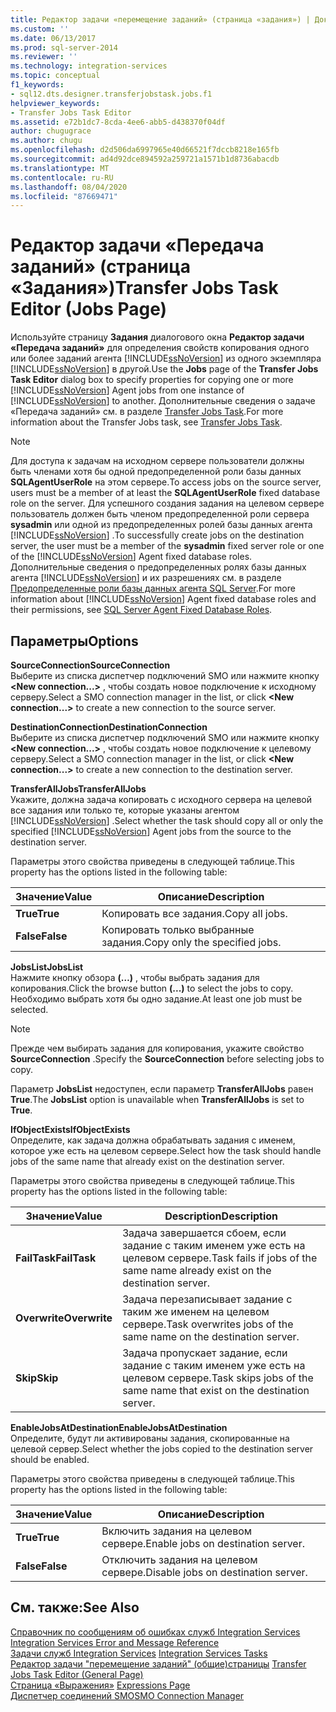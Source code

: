 ```yaml
---
title: Редактор задачи «перемещение заданий» (страница «задания») | Документация Майкрософт
ms.custom: ''
ms.date: 06/13/2017
ms.prod: sql-server-2014
ms.reviewer: ''
ms.technology: integration-services
ms.topic: conceptual
f1_keywords:
- sql12.dts.designer.transferjobstask.jobs.f1
helpviewer_keywords:
- Transfer Jobs Task Editor
ms.assetid: e72b1dc7-8cda-4ee6-abb5-d438370f04df
author: chugugrace
ms.author: chugu
ms.openlocfilehash: d2d506da6997965e40d66521f7dccb8218e165fb
ms.sourcegitcommit: ad4d92dce894592a259721a1571b1d8736abacdb
ms.translationtype: MT
ms.contentlocale: ru-RU
ms.lasthandoff: 08/04/2020
ms.locfileid: "87669471"
---
```

# <a name="transfer-jobs-task-editor-jobs-page"></a><span data-ttu-id="cc2ce-102">Редактор задачи «Передача заданий» (страница «Задания»)</span><span class="sxs-lookup"><span data-stu-id="cc2ce-102">Transfer Jobs Task Editor (Jobs Page)</span></span>
  <span data-ttu-id="cc2ce-103">Используйте страницу **Задания** диалогового окна **Редактор задачи «Передача заданий»** для определения свойств копирования одного или более заданий агента [!INCLUDE[ssNoVersion](../includes/ssnoversion-md.md)] из одного экземпляра [!INCLUDE[ssNoVersion](../includes/ssnoversion-md.md)] в другой.</span><span class="sxs-lookup"><span data-stu-id="cc2ce-103">Use the **Jobs** page of the **Transfer Jobs Task Editor** dialog box to specify properties for copying one or more [!INCLUDE[ssNoVersion](../includes/ssnoversion-md.md)] Agent jobs from one instance of [!INCLUDE[ssNoVersion](../includes/ssnoversion-md.md)] to another.</span></span> <span data-ttu-id="cc2ce-104">Дополнительные сведения о задаче «Передача заданий» см. в разделе [Transfer Jobs Task](control-flow/transfer-jobs-task.md).</span><span class="sxs-lookup"><span data-stu-id="cc2ce-104">For more information about the Transfer Jobs task, see [Transfer Jobs Task](control-flow/transfer-jobs-task.md).</span></span>  
  
> [!NOTE]  
>  <span data-ttu-id="cc2ce-105">Для доступа к задачам на исходном сервере пользователи должны быть членами хотя бы одной предопределенной роли базы данных **SQLAgentUserRole** на этом сервере.</span><span class="sxs-lookup"><span data-stu-id="cc2ce-105">To access jobs on the source server, users must be a member of at least the **SQLAgentUserRole** fixed database role on the server.</span></span> <span data-ttu-id="cc2ce-106">Для успешного создания задания на целевом сервере пользователь должен быть членом предопределенной роли сервера **sysadmin** или одной из предопределенных ролей базы данных агента [!INCLUDE[ssNoVersion](../includes/ssnoversion-md.md)] .</span><span class="sxs-lookup"><span data-stu-id="cc2ce-106">To successfully create jobs on the destination server, the user must be a member of the **sysadmin** fixed server role or one of the [!INCLUDE[ssNoVersion](../includes/ssnoversion-md.md)] Agent fixed database roles.</span></span> <span data-ttu-id="cc2ce-107">Дополнительные сведения о предопределенных ролях базы данных агента [!INCLUDE[ssNoVersion](../includes/ssnoversion-md.md)] и их разрешениях см. в разделе [Предопределенные роли базы данных агента SQL Server](../ssms/agent/sql-server-agent-fixed-database-roles.md).</span><span class="sxs-lookup"><span data-stu-id="cc2ce-107">For more information about [!INCLUDE[ssNoVersion](../includes/ssnoversion-md.md)] Agent fixed database roles and their permissions, see [SQL Server Agent Fixed Database Roles](../ssms/agent/sql-server-agent-fixed-database-roles.md).</span></span>  
  
## <a name="options"></a><span data-ttu-id="cc2ce-108">Параметры</span><span class="sxs-lookup"><span data-stu-id="cc2ce-108">Options</span></span>  
 <span data-ttu-id="cc2ce-109">**SourceConnection**</span><span class="sxs-lookup"><span data-stu-id="cc2ce-109">**SourceConnection**</span></span>  
 <span data-ttu-id="cc2ce-110">Выберите из списка диспетчер подключений SMO или нажмите кнопку **\<New connection...>** , чтобы создать новое подключение к исходному серверу.</span><span class="sxs-lookup"><span data-stu-id="cc2ce-110">Select a SMO connection manager in the list, or click **\<New connection...>** to create a new connection to the source server.</span></span>  
  
 <span data-ttu-id="cc2ce-111">**DestinationConnection**</span><span class="sxs-lookup"><span data-stu-id="cc2ce-111">**DestinationConnection**</span></span>  
 <span data-ttu-id="cc2ce-112">Выберите из списка диспетчер подключений SMO или нажмите кнопку **\<New connection...>** , чтобы создать новое подключение к целевому серверу.</span><span class="sxs-lookup"><span data-stu-id="cc2ce-112">Select a SMO connection manager in the list, or click **\<New connection...>** to create a new connection to the destination server.</span></span>  
  
 <span data-ttu-id="cc2ce-113">**TransferAllJobs**</span><span class="sxs-lookup"><span data-stu-id="cc2ce-113">**TransferAllJobs**</span></span>  
 <span data-ttu-id="cc2ce-114">Укажите, должна задача копировать с исходного сервера на целевой все задания или только те, которые указаны агентом [!INCLUDE[ssNoVersion](../includes/ssnoversion-md.md)] .</span><span class="sxs-lookup"><span data-stu-id="cc2ce-114">Select whether the task should copy all or only the specified [!INCLUDE[ssNoVersion](../includes/ssnoversion-md.md)] Agent jobs from the source to the destination server.</span></span>  
  
 <span data-ttu-id="cc2ce-115">Параметры этого свойства приведены в следующей таблице.</span><span class="sxs-lookup"><span data-stu-id="cc2ce-115">This property has the options listed in the following table:</span></span>  
  
|<span data-ttu-id="cc2ce-116">Значение</span><span class="sxs-lookup"><span data-stu-id="cc2ce-116">Value</span></span>|<span data-ttu-id="cc2ce-117">Описание</span><span class="sxs-lookup"><span data-stu-id="cc2ce-117">Description</span></span>|  
|-----------|-----------------|  
|<span data-ttu-id="cc2ce-118">**True**</span><span class="sxs-lookup"><span data-stu-id="cc2ce-118">**True**</span></span>|<span data-ttu-id="cc2ce-119">Копировать все задания.</span><span class="sxs-lookup"><span data-stu-id="cc2ce-119">Copy all jobs.</span></span>|  
|<span data-ttu-id="cc2ce-120">**False**</span><span class="sxs-lookup"><span data-stu-id="cc2ce-120">**False**</span></span>|<span data-ttu-id="cc2ce-121">Копировать только выбранные задания.</span><span class="sxs-lookup"><span data-stu-id="cc2ce-121">Copy only the specified jobs.</span></span>|  
  
 <span data-ttu-id="cc2ce-122">**JobsList**</span><span class="sxs-lookup"><span data-stu-id="cc2ce-122">**JobsList**</span></span>  
 <span data-ttu-id="cc2ce-123">Нажмите кнопку обзора **(…)** , чтобы выбрать задания для копирования.</span><span class="sxs-lookup"><span data-stu-id="cc2ce-123">Click the browse button **(...)** to select the jobs to copy.</span></span> <span data-ttu-id="cc2ce-124">Необходимо выбрать хотя бы одно задание.</span><span class="sxs-lookup"><span data-stu-id="cc2ce-124">At least one job must be selected.</span></span>  
  
> [!NOTE]  
>  <span data-ttu-id="cc2ce-125">Прежде чем выбирать задания для копирования, укажите свойство **SourceConnection** .</span><span class="sxs-lookup"><span data-stu-id="cc2ce-125">Specify the **SourceConnection** before selecting jobs to copy.</span></span>  
  
 <span data-ttu-id="cc2ce-126">Параметр **JobsList** недоступен, если параметр **TransferAllJobs** равен **True**.</span><span class="sxs-lookup"><span data-stu-id="cc2ce-126">The **JobsList** option is unavailable when **TransferAllJobs** is set to **True**.</span></span>  
  
 <span data-ttu-id="cc2ce-127">**IfObjectExists**</span><span class="sxs-lookup"><span data-stu-id="cc2ce-127">**IfObjectExists**</span></span>  
 <span data-ttu-id="cc2ce-128">Определите, как задача должна обрабатывать задания с именем, которое уже есть на целевом сервере.</span><span class="sxs-lookup"><span data-stu-id="cc2ce-128">Select how the task should handle jobs of the same name that already exist on the destination server.</span></span>  
  
 <span data-ttu-id="cc2ce-129">Параметры этого свойства приведены в следующей таблице.</span><span class="sxs-lookup"><span data-stu-id="cc2ce-129">This property has the options listed in the following table:</span></span>  
  
|<span data-ttu-id="cc2ce-130">Значение</span><span class="sxs-lookup"><span data-stu-id="cc2ce-130">Value</span></span>|<span data-ttu-id="cc2ce-131">Description</span><span class="sxs-lookup"><span data-stu-id="cc2ce-131">Description</span></span>|  
|-----------|-----------------|  
|<span data-ttu-id="cc2ce-132">**FailTask**</span><span class="sxs-lookup"><span data-stu-id="cc2ce-132">**FailTask**</span></span>|<span data-ttu-id="cc2ce-133">Задача завершается сбоем, если задание с таким именем уже есть на целевом сервере.</span><span class="sxs-lookup"><span data-stu-id="cc2ce-133">Task fails if jobs of the same name already exist on the destination server.</span></span>|  
|<span data-ttu-id="cc2ce-134">**Overwrite**</span><span class="sxs-lookup"><span data-stu-id="cc2ce-134">**Overwrite**</span></span>|<span data-ttu-id="cc2ce-135">Задача перезаписывает задание с таким же именем на целевом сервере.</span><span class="sxs-lookup"><span data-stu-id="cc2ce-135">Task overwrites jobs of the same name on the destination server.</span></span>|  
|<span data-ttu-id="cc2ce-136">**Skip**</span><span class="sxs-lookup"><span data-stu-id="cc2ce-136">**Skip**</span></span>|<span data-ttu-id="cc2ce-137">Задача пропускает задание, если задание с таким именем уже есть на целевом сервере.</span><span class="sxs-lookup"><span data-stu-id="cc2ce-137">Task skips jobs of the same name that exist on the destination server.</span></span>|  
  
 <span data-ttu-id="cc2ce-138">**EnableJobsAtDestination**</span><span class="sxs-lookup"><span data-stu-id="cc2ce-138">**EnableJobsAtDestination**</span></span>  
 <span data-ttu-id="cc2ce-139">Определите, будут ли активированы задания, скопированные на целевой сервер.</span><span class="sxs-lookup"><span data-stu-id="cc2ce-139">Select whether the jobs copied to the destination server should be enabled.</span></span>  
  
 <span data-ttu-id="cc2ce-140">Параметры этого свойства приведены в следующей таблице.</span><span class="sxs-lookup"><span data-stu-id="cc2ce-140">This property has the options listed in the following table:</span></span>  
  
|<span data-ttu-id="cc2ce-141">Значение</span><span class="sxs-lookup"><span data-stu-id="cc2ce-141">Value</span></span>|<span data-ttu-id="cc2ce-142">Описание</span><span class="sxs-lookup"><span data-stu-id="cc2ce-142">Description</span></span>|  
|-----------|-----------------|  
|<span data-ttu-id="cc2ce-143">**True**</span><span class="sxs-lookup"><span data-stu-id="cc2ce-143">**True**</span></span>|<span data-ttu-id="cc2ce-144">Включить задания на целевом сервере.</span><span class="sxs-lookup"><span data-stu-id="cc2ce-144">Enable jobs on destination server.</span></span>|  
|<span data-ttu-id="cc2ce-145">**False**</span><span class="sxs-lookup"><span data-stu-id="cc2ce-145">**False**</span></span>|<span data-ttu-id="cc2ce-146">Отключить задания на целевом сервере.</span><span class="sxs-lookup"><span data-stu-id="cc2ce-146">Disable jobs on destination server.</span></span>|  
  
## <a name="see-also"></a><span data-ttu-id="cc2ce-147">См. также:</span><span class="sxs-lookup"><span data-stu-id="cc2ce-147">See Also</span></span>  
 <span data-ttu-id="cc2ce-148">[Справочник по сообщениям об ошибках служб Integration Services](../../2014/integration-services/integration-services-error-and-message-reference.md) </span><span class="sxs-lookup"><span data-stu-id="cc2ce-148">[Integration Services Error and Message Reference](../../2014/integration-services/integration-services-error-and-message-reference.md) </span></span>  
 <span data-ttu-id="cc2ce-149">[Задачи служб Integration Services](control-flow/integration-services-tasks.md) </span><span class="sxs-lookup"><span data-stu-id="cc2ce-149">[Integration Services Tasks](control-flow/integration-services-tasks.md) </span></span>  
 <span data-ttu-id="cc2ce-150">[Редактор задачи "перемещение заданий" &#40;общие&#41;страницы](general-page-of-integration-services-designers-options.md) </span><span class="sxs-lookup"><span data-stu-id="cc2ce-150">[Transfer Jobs Task Editor &#40;General Page&#41;](general-page-of-integration-services-designers-options.md) </span></span>  
 <span data-ttu-id="cc2ce-151">[Страница «Выражения»](expressions/expressions-page.md) </span><span class="sxs-lookup"><span data-stu-id="cc2ce-151">[Expressions Page](expressions/expressions-page.md) </span></span>  
 [<span data-ttu-id="cc2ce-152">Диспетчер соединений SMO</span><span class="sxs-lookup"><span data-stu-id="cc2ce-152">SMO Connection Manager</span></span>](connection-manager/smo-connection-manager.md)  
  
  
